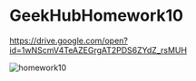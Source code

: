 # GeekHubHomework10

https://drive.google.com/open?id=1wNScmV4TeAZEGrgAT2PDS6ZYdZ_rsMUH

![homework10](https://user-images.githubusercontent.com/23187990/51536091-1847fa80-1e53-11e9-97e9-9deca06282fe.png)
